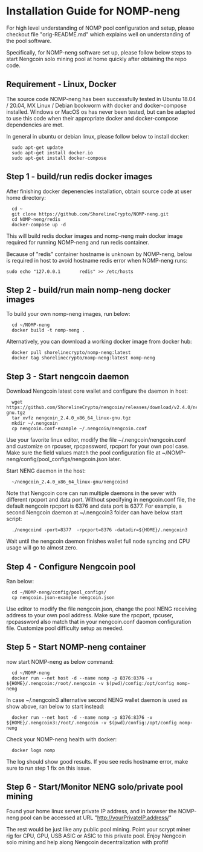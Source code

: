 # Installation Guide for NOMP-neng

For high level understanding of NOMP pool configuration and setup, please checkout file "orig-README.md" which explains well on understanding of the pool software.

Specifically, for NOMP-neng software set up, please follow below steps to start Nengcoin solo mining pool at home quickly after obtaining the repo code.


## Requirement - Linux, Docker
The source code NOMP-neng has been successfully tested in Ubuntu 18.04 / 20.04, MX Linux / Debian bookworm with docker and docker-compose installed.
Windows or MacOS os has never been tested, but can be adapted to use this code when their appropriate docker and docker-compose dependencies are met.

In general in ubuntu or debian linux, please follow below to install docker:
```
  sudo apt-get update
  sudo apt-get install docker.io
  sudo apt-get install docker-compose
```

## Step 1 - build/run redis docker images
After finishing docker depenencies installation, obtain source code at user home directory:
```
  cd ~
  git clone https://github.com/ShorelineCrypto/NOMP-neng.git
  cd NOMP-neng/redis
  docker-compose up -d

```

This will build redis docker images and nomp-neng main docker image required for running NOMP-neng and run redis container.

Because of "redis" container hostname is unknown by NOMP-neng, below is required in host to avoid hostname redis error when NOMP-neng runs:
```
sudo echo "127.0.0.1       redis" >> /etc/hosts
```

## Step 2 - build/run main nomp-neng docker images

To build your own nomp-neng images, run below:

```
  cd ~/NOMP-neng
  docker build -t nomp-neng .
```

Alternatively, you can download a working docker image from docker hub:

```
  docker pull shorelinecrypto/nomp-neng:latest
  docker tag shorelinecrypto/nomp-neng:latest nomp-neng
```

## Step 3 - Start nengcoin daemon

Download Nengcoin latest core wallet and configure the daemon in host:

```
  wget https://github.com/ShorelineCrypto/nengcoin/releases/download/v2.4.0/nengcoin_2.4.0_x86_64_linux-gnu.tgz
  tar xvfz nengcoin_2.4.0_x86_64_linux-gnu.tgz
  mkdir ~/.nengcoin
  cp nengcoin.conf-example ~/.nengcoin/nengcoin.conf
```

Use your favorite linux editor, modify the file ~/.nengcoin/nengcoin.conf and customize on rpcuser,  rpcpassword, rpcport for your own pool case.
Make sure the field values match the pool configuration file at ~/NOMP-neng/config/pool_configs/nengcoin.json later.

Start NENG daemon in the host:
```
  ~/nengcoin_2.4.0_x86_64_linux-gnu/nengcoind
```

Note that Nengcoin core can run multiple daemons in the sever with different rpcport and data port. Without specifying in nengcoin.conf file, the default nengcoin
rpcport is 6376 and data port is 6377. For example,  a second Nengcoin daemon at ~/.nengcoin3 folder can have below start script:
```
  ./nengcoind -port=8377  -rpcport=8376 -datadir=${HOME}/.nengcoin3
```

Wait until the nengcoin daemon finishes wallet full node syncing and CPU usage will go to almost zero.

## Step 4 - Configure Nengcoin pool

Ran below:
```
  cd ~/NOMP-neng/config/pool_configs/
  cp nengcoin.json-example nengcoin.json
```

Use editor to modify the file nengcoin.json, change the pool NENG receiving address to your own pool address. Make sure the rpcport, rpcuser, rpcpassword also match that in your nengcoin.conf daomon configuration file.
Customize pool difficulty setup as needed.

## Step 5 - Start NOMP-neng container

now start NOMP-neng as below command:
```
  cd ~/NOMP-neng
  docker run --net host -d --name nomp -p 8376:8376 -v ${HOME}/.nengcoin:/root/.nengcoin -v $(pwd)/config:/opt/config nomp-neng
```

In case ~/.nengcoin3 alternative second NENG wallet daemon is used as show above, ran below to start instead:
```
  docker run --net host -d --name nomp -p 8376:8376 -v ${HOME}/.nengcoin3:/root/.nengcoin -v $(pwd)/config:/opt/config nomp-neng
```

Check your NOMP-neng health with docker:
```
  docker logs nomp
```
The log should show good results. If you see redis hostname error, make sure to run step 1 fix on this issue. 

## Step 6 - Start/Monitor NENG solo/private pool mining

Found your home linux server private IP address, and in browser the NOMP-neng pool can be accessed at URL
"http://yourPrivateIP.address/"

The rest would be just like any public pool mining. Point your scrypt miner rig for CPU, GPU, USB ASIC or ASIC to this private pool. Enjoy Nengcoin solo mining and help along Nengcoin decentralization with profit!
